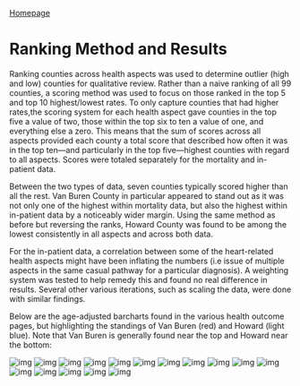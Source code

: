 [Homepage](https://jacob-a-clark.github.io/practicum/)
# Ranking Method and Results

Ranking counties across health aspects was used to determine outlier (high and low) counties for qualitative review.  Rather than a naive ranking of all 99 counties, a scoring method was used to focus on those ranked in the top 5 and top 10 highest/lowest rates. To only capture counties that had higher rates,the scoring system for each health aspect gave counties in the top five a value of two, those within the top six to ten a value of one, and everything else a zero.  This means that the sum of scores across all aspects provided each county a total score that described how often it was in the top ten—and particularly in the top five—highest counties with regard to all aspects.  Scores were totaled separately for the mortality and in-patient data.

Between the two types of data, seven counties typically scored higher than all the rest.  Van Buren County in particular appeared to stand out as it was not only one of the highest within mortality data, but also the highest within in-patient data by a noticeably wider margin.  Using the same method as before but reversing the ranks, Howard County was found to be among the lowest consistently in all aspects and across both data.

For the in-patient data, a correlation between some of the heart-related health aspects might have been inflating the numbers (i.e issue of multiple aspects in the same casual pathway for a particular diagnosis).  A weighting system was tested to help remedy this and found no real difference in results.  Several other various iterations, such as scaling the data, were done with similar findings.

Below are the age-adjusted barcharts found in the various health outcome pages, but highlighting the standings of Van Buren (red) and Howard (light blue).  Note that Van Buren is generally found near the top and Howard near the bottom:

![img](/images/diabetes_hospital_3group.svg)
![img](/images/diabetes_mortality_3group.svg)
![img](/images/myocardial_infarction_hospital_3group.svg)
![img](/images/myocardial_infarction_mortality_3group.svg)
![img](/images/hypertension_hospital_3group.svg)
![img](/images/hypertension_mortality_3group.svg)
![img](/images/heart_failure_hospital_3group.svg)
![img](/images/heart_failure_mortality_3group.svg)
![img](/images/gallbladder_disease_hospital_3group.svg)
![img](/images/gallbladder_disease_mortality_3group.svg)
![img](/images/cancer_prostate_hospital_3group.svg)
![img](/images/cancer_prostate_mortality_3group.svg)
![img](/images/cancer_colorectal_hospital_3group.svg)
![img](/images/cancer_colorectal_mortality_3group.svg)
![img](/images/cancer_breast_hospital_3group.svg)
![img](/images/cancer_breast_mortality_3group.svg)
